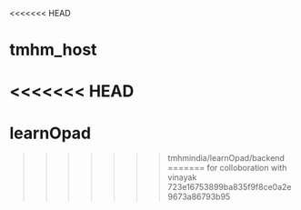 <<<<<<< HEAD
# tmhm_host
<<<<<<< HEAD
=======
# learnOpad
>>>>>>> tmhmindia/learnOpad/backend
=======
for colloboration with vinayak
>>>>>>> 723e16753899ba835f9f8ce0a2e9673a86793b95
